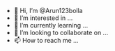 - 👋 Hi, I’m @Arun123bolla
- 👀 I’m interested in ...
- 🌱 I’m currently learning ...
- 💞️ I’m looking to collaborate on ...
- 📫 How to reach me ...

<!---
Arun123bolla/Arun123bolla is a ✨ special ✨ repository because its `README.md` (this file) appears on your GitHub profile.
You can click the Preview link to take a look at your changes.
--->
